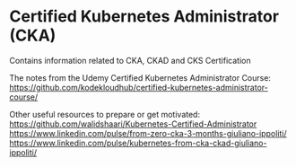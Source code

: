 # Certified Kubernetes Administrator (CKA)
Contains information related to CKA, CKAD and CKS Certification

The notes from the Udemy Certified Kubernetes Administrator Course:
https://github.com/kodekloudhub/certified-kubernetes-administrator-course/

Other useful resources to prepare or get motivated:
https://github.com/walidshaari/Kubernetes-Certified-Administrator
https://www.linkedin.com/pulse/from-zero-cka-3-months-giuliano-ippoliti/
https://www.linkedin.com/pulse/kubernetes-from-cka-ckad-giuliano-ippoliti/

